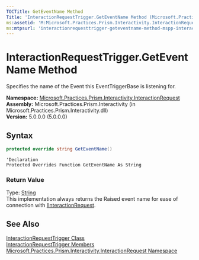 ```yaml
---
TOCTitle: GetEventName Method
Title: 'InteractionRequestTrigger.GetEventName Method (Microsoft.Practices.Prism.Interactivity.InteractionRequest)'
ms:assetid: 'M:Microsoft.Practices.Prism.Interactivity.InteractionRequest.InteractionRequestTrigger.GetEventName'
ms:mtpsurl: 'interactionrequesttrigger-geteventname-method-mspp-interactivity-interactionrequest.md'
---
```


# InteractionRequestTrigger.GetEventName Method

Specifies the name of the Event this EventTriggerBase is listening for.

**Namespace:** [Microsoft.Practices.Prism.Interactivity.InteractionRequest](/patterns-practices/reference/mspp-interactivity-interactionrequest-namespace)  
**Assembly:** Microsoft.Practices.Prism.Interactivity (in Microsoft.Practices.Prism.Interactivity.dll)  
**Version:** 5.0.0.0 (5.0.0.0)

## Syntax

```C#
protected override string GetEventName()
```

```VB
'Declaration
Protected Overrides Function GetEventName As String
```
### Return Value

Type: [String](http://msdn.microsoft.com/en-us/library/s1wwdcbf)  
This implementation always returns the Raised event name for ease of connection with [IInteractionRequest](/patterns-practices/reference/iinteractionrequest-interface-mspp-interactivity-interactionrequest).

## See Also

[InteractionRequestTrigger Class](/patterns-practices/reference/interactionrequesttrigger-class-mspp-interactivity-interactionrequest)  
[InteractionRequestTrigger Members](/patterns-practices/reference/interactionrequesttrigger-members-mspp-interactivity-interactionrequest)  
[Microsoft.Practices.Prism.Interactivity.InteractionRequest Namespace](/patterns-practices/reference/mspp-interactivity-interactionrequest-namespace)  